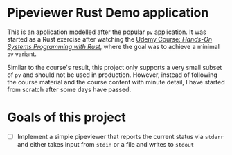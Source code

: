 # Pipeviewer Rust Demo application

This is an application modelled after the popular [`pv`][pv] application. It was started as a Rust exercise after watching the [Udemy Course: *Hands-On Systems Programming with Rust*][udemy], where the goal was to achieve a minimal `pv` variant.

Similar to the course's result, this project only supports a very small subset of `pv` and should not be used in production.
However, instead of following the course material and the course content with minute detail, I have started from scratch after some days have passed.

# Goals of this project

- [ ] Implement a simple pipeviewer that reports the current status via `stderr` and either takes input from `stdin` or a file and writes to `stdout`

 [pv]: https://sourceforge.net/projects/pipeviewer/ "pipeviewer project" 
 [udemy]: https://www.udemy.com/course/hands-on-systems-programming-with-rust/
